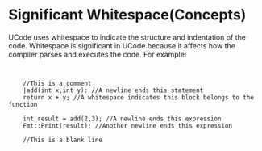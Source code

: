 # Significant Whitespace(Concepts)

UCode uses whitespace to indicate the structure and indentation of the code. Whitespace is significant in UCode because it affects how the compiler parses and executes the code. For example:


```


    //This is a comment
    |add(int x,int y): //A newline ends this statement
    return x + y; //A whitespace indicates this block belongs to the function

    int result = add(2,3); //A newline ends this expression
    Fmt::Print(result); //Another newline ends this expression

    //This is a blank line

```